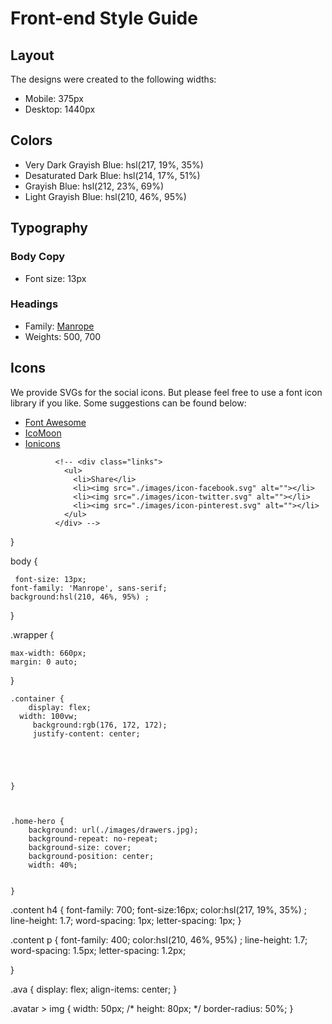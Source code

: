 # Front-end Style Guide





## Layout

The designs were created to the following widths:

- Mobile: 375px
- Desktop: 1440px

## Colors

- Very Dark Grayish Blue: hsl(217, 19%, 35%)
- Desaturated Dark Blue: hsl(214, 17%, 51%)
- Grayish Blue: hsl(212, 23%, 69%)
- Light Grayish Blue: hsl(210, 46%, 95%)

## Typography

### Body Copy

- Font size: 13px

### Headings

- Family: [Manrope](https://fonts.google.com/specimen/Manrope)
- Weights: 500, 700

## Icons

We provide SVGs for the social icons. But please feel free to use a font icon library if you like. Some suggestions can be found below:

- [Font Awesome](https://fontawesome.com)
- [IcoMoon](https://icomoon.io)
- [Ionicons](https://ionicons.com)
















  
    


</div>
</div>
  
 </div>


              <!-- <div class="links">
                <ul>
                  <li>Share</li>
                  <li><img src="./images/icon-facebook.svg" alt=""></li>
                  <li><img src="./images/icon-twitter.svg" alt=""></li>
                  <li><img src="./images/icon-pinterest.svg" alt=""></li>
                </ul>
              </div> -->
















}


body {

     font-size: 13px;
    font-family: 'Manrope', sans-serif;
    background:hsl(210, 46%, 95%) ;
    
   
}




.wrapper {
   
    max-width: 660px;
    margin: 0 auto;
   
   }



    .container {
        display: flex;
      width: 100vw;
         background:rgb(176, 172, 172);
         justify-content: center;
         
         
        
         
      
    }


   
    .home-hero {
        background: url(./images/drawers.jpg);
        background-repeat: no-repeat;
        background-size: cover;
        background-position: center;
        width: 40%;
        
        
    }


 



.content h4 {
    font-family: 700;
    font-size:16px;
    color:hsl(217, 19%, 35%) ;
    line-height: 1.7;
    word-spacing: 1px;
    letter-spacing: 1px;
}



.content p {
    font-family: 400;
    color:hsl(210, 46%, 95%) ;
    line-height: 1.7;
    word-spacing: 1.5px;
    letter-spacing: 1.2px;

    
}


























.ava {
    display: flex;
    align-items: center;
}

.avatar > img {
    width: 50px;
    /* height: 80px; */
    border-radius: 50%;
     }
    